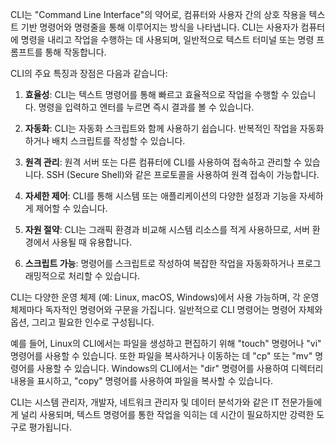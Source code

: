 CLI는 "Command Line Interface"의 약어로, 컴퓨터와 사용자 간의 상호 작용을 텍스트 기반 명령어와 명령줄을 통해 이루어지는 방식을 나타냅니다. CLI는 사용자가 컴퓨터에 명령을 내리고 작업을 수행하는 데 사용되며, 일반적으로 텍스트 터미널 또는 명령 프롬프트를 통해 작동합니다.

CLI의 주요 특징과 장점은 다음과 같습니다:

1. **효율성**: CLI는 텍스트 명령어를 통해 빠르고 효율적으로 작업을 수행할 수 있습니다. 명령을 입력하고 엔터를 누르면 즉시 결과를 볼 수 있습니다.

2. **자동화**: CLI는 자동화 스크립트와 함께 사용하기 쉽습니다. 반복적인 작업을 자동화하거나 배치 스크립트를 작성할 수 있습니다.

3. **원격 관리**: 원격 서버 또는 다른 컴퓨터에 CLI를 사용하여 접속하고 관리할 수 있습니다. SSH (Secure Shell)와 같은 프로토콜을 사용하여 원격 접속이 가능합니다.

4. **자세한 제어**: CLI를 통해 시스템 또는 애플리케이션의 다양한 설정과 기능을 자세하게 제어할 수 있습니다.

5. **자원 절약**: CLI는 그래픽 환경과 비교해 시스템 리소스를 적게 사용하므로, 서버 환경에서 사용될 때 유용합니다.

6. **스크립트 가능**: 명령어를 스크립트로 작성하여 복잡한 작업을 자동화하거나 프로그래밍적으로 처리할 수 있습니다.

CLI는 다양한 운영 체제 (예: Linux, macOS, Windows)에서 사용 가능하며, 각 운영 체제마다 독자적인 명령어와 구문을 가집니다. 일반적으로 CLI 명령어는 명령어 자체와 옵션, 그리고 필요한 인수로 구성됩니다.

예를 들어, Linux의 CLI에서는 파일을 생성하고 편집하기 위해 "touch" 명령어나 "vi" 명령어를 사용할 수 있습니다. 또한 파일을 복사하거나 이동하는 데 "cp" 또는 "mv" 명령어를 사용할 수 있습니다. Windows의 CLI에서는 "dir" 명령어를 사용하여 디렉터리 내용을 표시하고, "copy" 명령어를 사용하여 파일을 복사할 수 있습니다.

CLI는 시스템 관리자, 개발자, 네트워크 관리자 및 데이터 분석가와 같은 IT 전문가들에게 널리 사용되며, 텍스트 명령어를 통한 작업을 익히는 데 시간이 필요하지만 강력한 도구로 평가됩니다.
